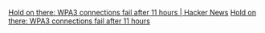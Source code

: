 
[Hold on there: WPA3 connections fail after 11 hours | Hacker News](https://news.ycombinator.com/item?id=39135487)
[Hold on there: WPA3 connections fail after 11 hours](https://rachelbythebay.com/w/2024/01/24/fail/)
